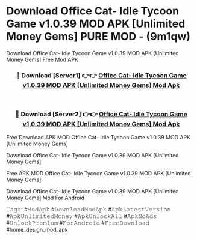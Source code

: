 # Download Office Cat- Idle Tycoon Game v1.0.39 MOD APK [Unlimited Money Gems] PURE MOD - (9m1qw)
Download Office Cat- Idle Tycoon Game v1.0.39 MOD APK [Unlimited Money Gems] Free Mod APK

<div align="center">
<h3>🔴 Download [Server1] 👉👉 <a href="https://apk-comot.site?title=Office_Cat-_Idle_Tycoon_Game_v1.0.39_MOD_APK_[Unlimited_Money_Gems]">Office Cat- Idle Tycoon Game v1.0.39 MOD APK [Unlimited Money Gems] Mod Apk</a></h3><br>

<h3>🔴 Download [Server2] 👉👉 <a href="https://apk-comot.site?title=Office_Cat-_Idle_Tycoon_Game_v1.0.39_MOD_APK_[Unlimited_Money_Gems]">Office Cat- Idle Tycoon Game v1.0.39 MOD APK [Unlimited Money Gems] Mod Apk</a></h3>
</div>


Free Download APK MOD Office Cat- Idle Tycoon Game v1.0.39 MOD APK [Unlimited Money Gems]

Download Office Cat- Idle Tycoon Game v1.0.39 MOD APK [Unlimited Money Gems] 

Free APK MOD Office Cat- Idle Tycoon Game v1.0.39 MOD APK [Unlimited Money Gems] 

Download Office Cat- Idle Tycoon Game v1.0.39 MOD APK [Unlimited Money Gems] Mod For Android

𝚃𝚊𝚐𝚜: #𝙼𝚘𝚍𝙰𝚙𝚔 #𝙳𝚘𝚠𝚗𝚕𝚘𝚊𝚍𝙼𝚘𝚍𝙰𝚙𝚔 #𝙰𝚙𝚔𝙻𝚊𝚝𝚎𝚜𝚝𝚅𝚎𝚛𝚜𝚒𝚘𝚗 #𝙰𝚙𝚔𝚄𝚗𝚕𝚒𝚖𝚒𝚝𝚎𝚍𝙼𝚘𝚗𝚎𝚢 #𝙰𝚙𝚔𝚄𝚗𝚕𝚘𝚌𝚔𝙰𝚕𝚕 #𝙰𝚙𝚔𝙽𝚘𝙰𝚍𝚜 #𝚄𝚗𝚕𝚘𝚌𝚔𝙿𝚛𝚎𝚖𝚒𝚞𝚖 #𝙵𝚘𝚛𝙰𝚗𝚍𝚛𝚘𝚒𝚍 #𝙵𝚛𝚎𝚎𝙳𝚘𝚠𝚗𝚕𝚘𝚊𝚍 #home_design_mod_apk